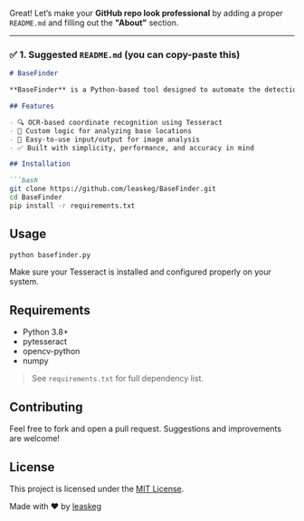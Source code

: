Great! Let’s make your **GitHub repo look professional** by adding a proper `README.md` and filling out the **"About"** section.

---

### ✅ 1. Suggested `README.md` (you can copy-paste this)

````markdown
# BaseFinder

**BaseFinder** is a Python-based tool designed to automate the detection and tracking of base coordinates from image data, typically used in strategy games or map analysis tools.

## Features

- 🔍 OCR-based coordinate recognition using Tesseract
- 🧠 Custom logic for analyzing base locations
- 📂 Easy-to-use input/output for image analysis
- ✅ Built with simplicity, performance, and accuracy in mind

## Installation

```bash
git clone https://github.com/leaskeg/BaseFinder.git
cd BaseFinder
pip install -r requirements.txt
````

## Usage

```bash
python basefinder.py
```

Make sure your Tesseract is installed and configured properly on your system.

## Requirements

* Python 3.8+
* pytesseract
* opencv-python
* numpy

> See `requirements.txt` for full dependency list.

## Contributing

Feel free to fork and open a pull request. Suggestions and improvements are welcome!

## License

This project is licensed under the [MIT License](LICENSE).

Made with ❤️ by [leaskeg](https://github.com/leaskeg)
